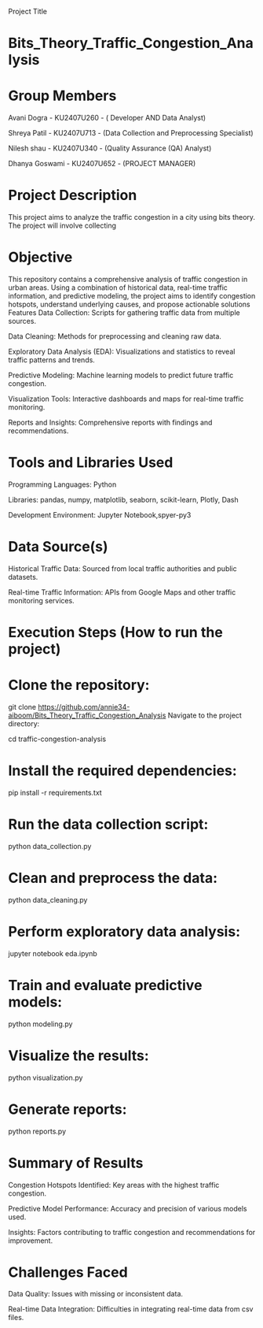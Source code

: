 Project Title
# Bits_Theory_Traffic_Congestion_Analysis

# Group Members
Avani Dogra - KU2407U260 - ( Developer AND Data Analyst)

Shreya Patil - KU2407U713 - (Data Collection and Preprocessing Specialist)

Nilesh shau  - KU2407U340 - (Quality Assurance (QA) Analyst)

 Dhanya Goswami - KU2407U652 - (PROJECT MANAGER)

# Project Description
This project aims to analyze the traffic congestion in a city using bits theory. The project will involve collecting
# Objective
 This repository contains a comprehensive analysis of traffic congestion in urban areas. Using a combination of historical data, real-time traffic information, and predictive modeling, the project aims to identify congestion hotspots, understand underlying causes, and propose actionable solutions
Features
Data Collection: Scripts for gathering traffic data from multiple sources.

Data Cleaning: Methods for preprocessing and cleaning raw data.

Exploratory Data Analysis (EDA): Visualizations and statistics to reveal traffic patterns and trends.

Predictive Modeling: Machine learning models to predict future traffic congestion.

Visualization Tools: Interactive dashboards and maps for real-time traffic monitoring.

Reports and Insights: Comprehensive reports with findings and recommendations.

# Tools and Libraries Used
Programming Languages: Python

Libraries: pandas, numpy, matplotlib, seaborn, scikit-learn, Plotly, Dash

Development Environment: Jupyter Notebook,spyer-py3
# Data Source(s)
Historical Traffic Data: Sourced from local traffic authorities and public datasets.

Real-time Traffic Information: APIs from Google Maps and other traffic monitoring services.

 # Execution Steps (How to run the project)
 # Clone the repository:


git clone https://github.com/annie34-aiboom/Bits_Theory_Traffic_Congestion_Analysis
Navigate to the project directory:


cd traffic-congestion-analysis
 # Install the required dependencies:


pip install -r requirements.txt
 # Run the data collection script:


python data_collection.py
# Clean and preprocess the data:


python data_cleaning.py
# Perform exploratory data analysis:


jupyter notebook eda.ipynb

# Train and evaluate predictive models:


python modeling.py
# Visualize the results:

python visualization.py
 # Generate reports:


python reports.py

# Summary of Results
Congestion Hotspots Identified: Key areas with the highest traffic congestion.

Predictive Model Performance: Accuracy and precision of various models used.

Insights: Factors contributing to traffic congestion and recommendations for improvement.

# Challenges Faced
Data Quality: Issues with missing or inconsistent data.

Real-time Data Integration: Difficulties in integrating real-time data from csv files.
